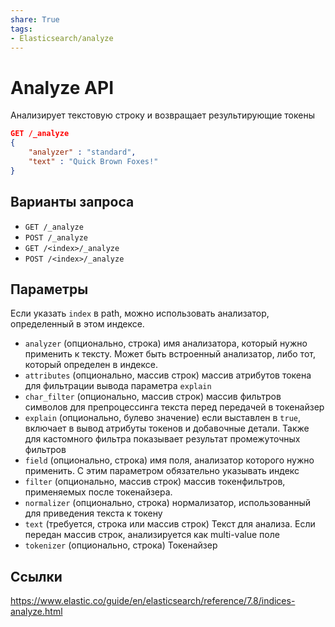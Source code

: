 ```yaml
---
share: True
tags: 
- Elasticsearch/analyze
---
```

# Analyze API
Анализирует текстовую строку и возвращает результирующие токены
```json
GET /_analyze 
{ 
	"analyzer" : "standard", 
	"text" : "Quick Brown Foxes!" 
}
```


## Варианты запроса
- `GET /_analyze`
- `POST /_analyze`
- `GET /<index>/_analyze`
- `POST /<index>/_analyze`

## Параметры
Если указать `index` в path, можно использовать анализатор, определенный в этом индексе.
- `analyzer` (опционально, строка) имя анализатора, который нужно применить к тексту. Может быть встроенный анализатор, либо тот, который определен в индексе.
- `attributes` (опционально, массив строк) массив атрибутов токена для фильтрации вывода параметра `explain`
- `char_filter` (опционально, массив строк) массив фильтров символов для препроцессинга текста перед передачей в токенайзер
- `explain` (опционально, булево значение) если выставлен в `true`, включает в вывод атрибуты токенов и добавочные детали. Также для кастомного фильтра показывает результат промежуточных фильтров
- `field` (опционально, строка) имя поля, анализатор которого нужно применить. С этим параметром обязательно указывать индекс
- `filter` (опционально, массив строк) массив токенфильтров, применяемых после токенайзера.
- `normalizer` (опционально, строка) нормализатор, использованный для приведения текста к токену
- `text` (требуется, строка или массив строк) Текст для анализа. Если передан массив строк, анализируется как multi-value поле
- `tokenizer` (опционально, строка) Токенайзер

## Ссылки
https://www.elastic.co/guide/en/elasticsearch/reference/7.8/indices-analyze.html